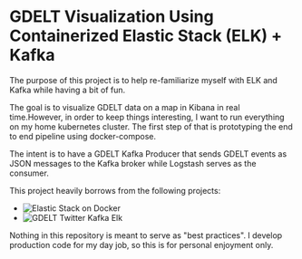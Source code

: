 # GDELT Visualization Using Containerized Elastic Stack (ELK) + Kafka

The purpose of this project is to help re-familiarize myself with ELK and Kafka while having a bit of fun. 

The goal is to visualize GDELT data on a map in Kibana in real time.However, in order to keep things interesting, I want to run everything on my home kubernetes cluster. The first step of that is prototyping the end to end pipeline using docker-compose.

The intent is to have a GDELT Kafka Producer that sends GDELT events as JSON messages to the Kafka broker while Logstash serves as the consumer.

This project heavily borrows from the following projects:

- ![Elastic Stack on Docker](https://github.com/deviantony/docker-elk)
- ![GDELT Twitter Kafka Elk](https://github.com/geoffo-dev/gdelt-twitter-kafka-elk)

Nothing in this repository is meant to serve as "best practices". I develop production code for my day job, so this is for personal enjoyment only.
